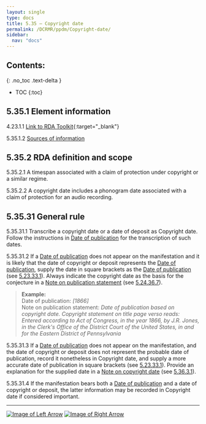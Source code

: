 ```yaml
---
layout: single
type: docs
title: 5.35 — Copyright date
permalink: /DCRMR/ppdm/Copyright-date/
sidebar:
  nav: "docs"
---
```


## Contents:
{: .no_toc .text-delta }

- TOC
{:toc}

## 5.35.1 Element information

<a name="5.35.1.1">4.23.1.1</a> [Link to RDA Toolkit](https://access.rdatoolkit.org/Content/Index?externalId=en-US_ala-452cb3af-3c8e-3c20-8d59-2362ad325a09){:target="_blank"}

<a name="5.35.1.2">5.35.1.2</a> [Sources of information](/DCRMR/ppdm/#5011-sources-of-information)

## 5.35.2 RDA definition and scope

<a name="5.35.2.1">5.35.2.1</a> A timespan associated with a claim of protection under copyright or a similar regime.

<a name="5.35.2.2">5.35.2.2</a> A copyright date includes a phonogram date associated with a claim of protection for an audio recording.

## 5.35.31 General rule 

<a name="5.35.31.1">5.35.31.1</a> Transcribe a copyright date or a date of deposit as Copyright date. Follow the instructions in [Date of publication](/ppdm/Date-of-publication/) for the transcription of such dates.

<a name="5.35.31.2">5.35.31.2</a> If a [Date of publication](/DCRMR/ppdm/Date-of-publication/) does not appear on the manifestation and it is likely that the date of copyright or deposit represents the [Date of publication](/DCRMR/ppdm/Date-of-publication/), supply the date in square brackets as the [Date of publication](/DCRMR/ppdm/Date-of-publication/) (see [5.23.33.1](/DCRMR/ppdm/Date-of-publication/#5.23.33.1)). Always indicate the copyright date as the basis for the conjecture in a [Note on publication statement](/DCRMR/ppdm/Note-on-publication-statement/) (see [5.24.36.7](/DCRMR/ppdm/Note-on-publication-statement/#5.24.36.7)).

>**Example:**  
>Date of publication: <CITE>[1866]</CITE>  
>Note on publication statement: <CITE>Date of publication based on copyright date. Copyright statement on title page verso reads: Entered according to Act of Congress, in the year 1866, by J.R. Jones, in the Clerk's Office of the District Court of the United States, in and for the Eastern District of Pennsylvania</CITE>  

<a name="5.35.31.3">5.35.31.3</a> If a [Date of publication](/DCRMR/ppdm/Date-of-publication/) does not appear on the manifestation, and the date of copyright or deposit does not represent the probable date of publication, record it nonetheless in Copyright date, and supply a more accurate date of publication in square brackets (see [5.23.33.1](/DCRMR/ppdm/Date-of-publication/#5.23.33.1)). Provide an explanation for the supplied date in a [Note on copyright date](/DCRMR/ppdm/Note-on-copyright-date/) (see [5.36.3.1](/DCRMR/ppdm/Note-on-copyright-date/#5.36.3.1)).

<a name="5.35.31.4">5.35.31.4</a> If the manifestation bears both a [Date of publication](/DCRMR/ppdm/Date-of-publication/) and a date of copyright or deposit, the latter information may be recorded in Copyright date if considered important.

---

[![Image of Left Arrow](https://rbms-bsc.github.io/DCRMR/assets/pictures/navigation/Arrow_Left.png "5.34 — Note on manufacture statement")](/DCRMR/ppdm/Note-on-manufacture-statement/) [![Image of Right Arrow](https://rbms-bsc.github.io/DCRMR/assets/pictures/navigation/Arrow_Right.png "5.36 — Note on copyright date")](/DCRMR/ppdm/Note-on-copyright-date/)
